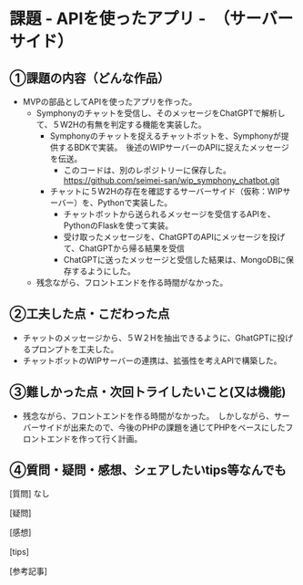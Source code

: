 # 課題 - APIを使ったアプリ -　（サーバーサイド）

## ①課題の内容（どんな作品）
- MVPの部品としてAPIを使ったアプリを作った。
  - Symphonyのチャットを受信し、そのメッセージをChatGPTで解析して、５W2Hの有無を判定する機能を実装した。　
    - Symphonyのチャットを捉えるチャットボットを、Symphonyが提供するBDKで実装。　後述のWIPサーバーのAPIに捉えたメッセージを伝送。
      -  このコードは、別のレポジトリーに保存した。 https://github.com/seimei-san/wip_symphony_chatbot.git
    - チャットに５W2Hの存在を確認するサーバーサイド（仮称：WIPサーバー）を、Pythonで実装した。
      - チャットボットから送られるメッセージを受信するAPIを、PythonのFlaskを使って実装。
      - 受け取ったメッセージを、ChatGPTのAPIにメッセージを投げて、ChatGPTから帰る結果を受信
      - ChatGPTに送ったメッセージと受信した結果は、MongoDBに保存するようにした。
  - 残念ながら、フロントエンドを作る時間がなかった。

## ②工夫した点・こだわった点
- チャットのメッセージから、５W２Hを抽出できるように、GhatGPTに投げるプロンプトを工夫した。
- チャットボットのWIPサーバーの連携は、拡張性を考えAPIで構築した。

## ③難しかった点・次回トライしたいこと(又は機能)
- 残念ながら、フロントエンドを作る時間がなかった。　しかしながら、サーバーサイドが出来たので、今後のPHPの課題を通じてPHPをベースにしたフロントエンドを作って行く計画。


## ④質問・疑問・感想、シェアしたいtips等なんでも
[質問]
なし

[疑問]　


[感想]　
  

[tips]　
  

[参考記事]
